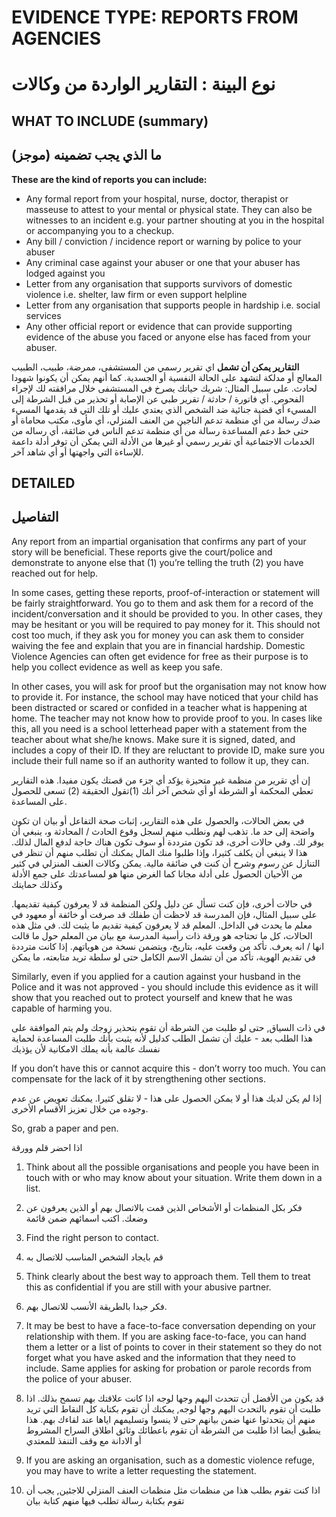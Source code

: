# EVIDENCE TYPE: REPORTS FROM AGENCIES
# نوع البينة : التقارير الواردة من وكالات

## WHAT TO INCLUDE (summary)
## ما الذي يجب تضمينه (موجز)

**These are the kind of reports you can include:**
+ Any formal report from your hospital, nurse, doctor, therapist or masseuse to attest to your mental or physical state. They can also be witnesses to an incident e.g. your partner shouting at you in the hospital or accompanying you to a checkup.
+ Any bill / conviction / incidence report or warning by police to your abuser
+ Any criminal case against your abuser or one that your abuser has lodged against you
+ Letter from any organisation that supports survivors of domestic violence i.e. shelter, law firm or even support helpline
+ Letter from any organisation that supports people in hardship i.e. social services
+ Any other official report or evidence that can provide supporting evidence of the abuse you faced or anyone else has faced from your abuser.

**التقارير يمكن أن تشمل**
اي تقرير رسمي من المستشفى، ممرضة، طبيب، الطبيب المعالج أو مدلكة لتشهد على الحالة النفسية أو الجسدية. كما أنهم يمكن أن يكونوا شهودا لحادث. على سبيل المثال: شريك حياتك يصرخ في المستشفى خلال مرافقته لك لإجراء الفحوص.
أي فاتورة / حادثة / تقرير طبي عن الإصابة أو تحذير من قبل الشرطة إلى المسيء
أي قضية جنائية ضد الشخص الذي يعتدي عليك أو تلك التي قد يقدمها المسيء ضدك
رسالة من أي منظمة تدعم الناجين من العنف المنزلي، أي مأوى، مكتب محاماة أو حتى خط  دعم المساعدة
رسالة من أي منظمة تدعم الناس في ضائقة، أي رساله من الخدمات الاجتماعية
أي تقرير رسمي أو غيرها من الأدلة التي يمكن أن توفر أدلة داعمة للإساءة التي واجهتها أو أي شاهد آخر.

## DETAILED
## التفاصيل

Any report from an impartial organisation that confirms any part of your story will be beneficial. These reports give the court/police and demonstrate to anyone else that (1) you’re telling the truth (2) you have reached out for help. 

In some cases, getting these reports, proof-of-interaction or statement will be fairly straightforward. You go to them and ask them for a record of the incident/conversation and it should be provided to you. In other cases, they may be hesitant or you will be required to pay money for it. This should not cost too much, if they ask you for money you can ask them to consider waiving the fee and explain that you are in financial hardship. Domestic Violence Agencies can often get evidence for free as their purpose is to help you collect evidence as well as keep you safe.

In other cases, you will ask for proof but the organisation may not know how to provide it. For instance, the school may have noticed that your child has been distracted or scared or confided in a teacher what is happening at home. The teacher may not know how to provide proof to you. In cases like this, all you need is a school letterhead paper with a statement from the teacher about what she/he knows. Make sure it is signed, dated, and includes a copy of their ID. If they are reluctant to provide ID, make sure you include their full name so if an authority wanted to follow it up, they can.

إن أي تقرير من منظمة غير متحيزة يؤكد أي جزء من قصتك يكون مفيدا. هذه التقارير تعطي المحكمة أو  الشرطة أو أي شخص آخر أنك
 (1)تقول الحقيقة (2) تسعى للحصول على المساعدة.

في بعض الحالات، والحصول على هذه التقارير، إثبات صحة التفاعل أو بيان ان تكون واضحة إلى حد ما. تذهب لهم ونطلب منهم لسجل وقوع الحادث / المحادثة و، ينبغي أن يوفر لك. وفي حالات أخرى، قد تكون مترددة أو سوف تكون هناك حاجة لدفع المال لذلك. هذا لا ينبغي أن يكلف كثيرا، وإذا طلبوا منك المال يمكنك أن تطلب منهم أن تنظر في التنازل عن رسوم وشرح أن كنت في ضائقة مالية. يمكن وكالات العنف المنزلي في كثير من الأحيان الحصول على أدلة مجانا كما الغرض منها هو لمساعدتك على جمع الأدلة وكذلك حمايتك

في حالات أخرى، فإن كنت تسأل عن دليل ولكن المنظمة قد لا يعرفون كيفية تقديمها. على سبيل المثال، فإن المدرسة قد لاحظت أن طفلك قد صرفت أو خائفة أو معهود في معلم ما يحدث في الداخل. المعلم قد لا يعرفون كيفية تقديم ما يثبت لك. في مثل هذه الحالات، كل ما تحتاجه هو ورقة ذات رأسية المدرسة مع بيان من المعلم حول ما قالت انها / انه يعرف. تأكد من وقعت عليه، بتاريخ، ويتضمن نسخة من هوياتهم. إذا كانت مترددة في تقديم الهوية، تأكد من أن تشمل الاسم الكامل حتى لو سلطة تريد متابعته، ما يمكن

Similarly, even if you applied for a caution against your husband in the Police and it was not approved - you should include this evidence as it will show that you reached out to protect yourself and knew that he was capable of harming you.

في ذات السياق, حتى لو طلبت من الشرطة أن تقوم بتحذير زوجك ولم يتم الموافقة على هذا الطلب بعد - عليك أن تشمل الطلب كدليل لأنه يثبت بأنك طلبت المساعدة لحماية نفسك عالمة بأنه يملك الامكانية لأن يؤذيك 

If you don’t have this or cannot acquire this - don’t worry too much. You can compensate for the lack of it by strengthening other sections. 

إذا لم يكن لديك هذا أو لا يمكن الحصول على هذا - لا تقلق كثيرا. يمكنك تعويض عن عدم وجوده من خلال تعزيز الأقسام الأخرى.

So, grab a paper and pen. 

اذا احضر قلم وورقة

1. Think about all the possible organisations and people you have been in touch with or who may know about your situation. Write them down in a list.

1. فكر بكل المنظمات أو الأشخاص الذين قمت بالاتصال بهم أو الذين يعرفون عن وضعك. اكتب اسمائهم ضمن قائمة

2. Find the right person to contact.

2. قم بايجاد الشخص المناسب للاتصال به

3. Think clearly about the best way to approach them. Tell them to treat this as confidential if you are still with your abusive partner.

3. فكر جيدا بالطريقة الأنسب للاتصال بهم. 

4. It may be best to have a face-to-face conversation depending on your relationship with them. If you are asking face-to-face, you can hand them a letter or a list of points to cover in their statement so they do not forget what you have asked and the information that they need to include. Same applies for asking for probation or parole records from the police of your abuser.

4. قد يكون من الأفضل أن تتحدث اليهم وجها لوجه اذا كانت علاقتك بهم تسمح بذلك. اذا طلبت أن تقوم بالتحدث اليهم وجها لوجه, يمكنك أن تقوم بكتابة كل النقاط التي تريد منهم أن يتحدثوا عنها ضمن بيانهم حتى لا ينسوا وتسليمهم اياها عند لقاءك بهم. هذا ينطبق أيضا اذا طلبت من الشرطة أن تقوم باعطائك وثائق اطلاق السراح المشروط أو الادانة مع وقف التنفذ للمعتدي

5. If you are asking an organisation, such as a domestic violence refuge, you may have to write a letter requesting the statement.

5. اذا كنت تقوم بطلب هذا من منظمات مثل منظمات العنف المنزلي للاجئين, يجب أن تقوم بكتابة رسالة تطلب فيها منهم كتابة بيان
